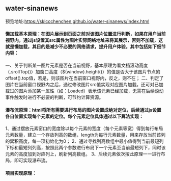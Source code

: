 ## water-sinanews
预览地址:https://sklccchenchen.github.io/water-sinanews/index.html
#### 懒加载基本原理：在图片展示到页面之前对该图片位置进行判断，如果在用户当前视野内，通过js设置其src属性为图片实际网络地址来将其展示，否则不加载，这就是懒加载，其目的是减少不必要的网络请求，提升用户体验。其中包括如下细节内容：
一、关于判断某一图片元素是否在当前视野，基本原理为看文档滚动高度（.srollTop()）加窗口高度（$(window).height()）的值是否大于该图片节点的offset().top值，若是，则该图片在当前窗口视野内，反之，则不在；
二、判定了图片在当前窗口视野内之后，通过修改图片src值实现对应图片加载。还可对已加载过的图片添加某一属性（如：Loaded）表示该元素已经加载，无需在后续滚动事件触发时进行不必要的判断，可节约计算资源。

#### 瀑布流原理：html将所有需要进行布局的图片设置成绝对定位，后续通过js设置各自位置实现每个元素的定位。每个元素定位具体通过以下算法实现：
1、通过摆放元素窗口的宽度除以每个元素的宽度（每个元素等宽）得到每行布局元素数量，建立一个存放列高的数组，length为每行元素数量，用来存放当前该列的累积高度，每一项初始化为0；
2、通过寻找列高数组中最小值得到当前最短列下标和最短列列高，按照此两个参数进行布局下一个元素至当前最短列下，同时该元素的高度加到对应列上，刷新列高数组。
3、后续元素依次按此原理一一进行布局，即可实现瀑布流。

#### 项目实现原理：
